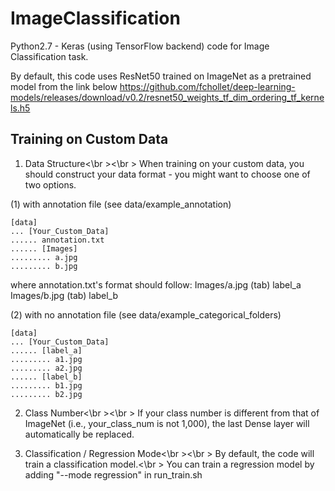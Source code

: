 # ImageClassification

Python2.7 - Keras (using TensorFlow backend) code for Image Classification task.

By default, this code uses ResNet50 trained on ImageNet as a pretrained model from the link below
https://github.com/fchollet/deep-learning-models/releases/download/v0.2/resnet50_weights_tf_dim_ordering_tf_kernels.h5


## Training on Custom Data

1. Data Structure<\br ><\br >
When training on your custom data, you should construct your data format - you might want to choose one of two options.

(1) with annotation file (see data/example_annotation)

```
[data]
... [Your_Custom_Data]
...... annotation.txt
...... [Images]
......... a.jpg
......... b.jpg
```

where annotation.txt's format should follow:
Images/a.jpg  (tab) label_a
Images/b.jpg  (tab) label_b

(2) with no annotation file (see data/example_categorical_folders)

```
[data]
... [Your_Custom_Data]
...... [label_a]
......... a1.jpg
......... a2.jpg
...... [label_b]
......... b1.jpg
......... b2.jpg
```

2. Class Number<\br ><\br >
If your class number is different from that of ImageNet (i.e., your_class_num is not 1,000), the last Dense layer will automatically be replaced.

3. Classification / Regression Mode<\br ><\br >
By default, the code will train a classification model.<\br >
You can train a regression model by adding "--mode regression" in run_train.sh
